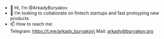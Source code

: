 - 👋 Hi, I’m @ArkadyBuryakov
- 💞️ I’m looking to collaborate on fintech startups and fast protoyping new products
- 📫 How to reach me:\
Telegram: https://t.me/arkady_buryakov\
Mail: arkady@buryakov.pro
